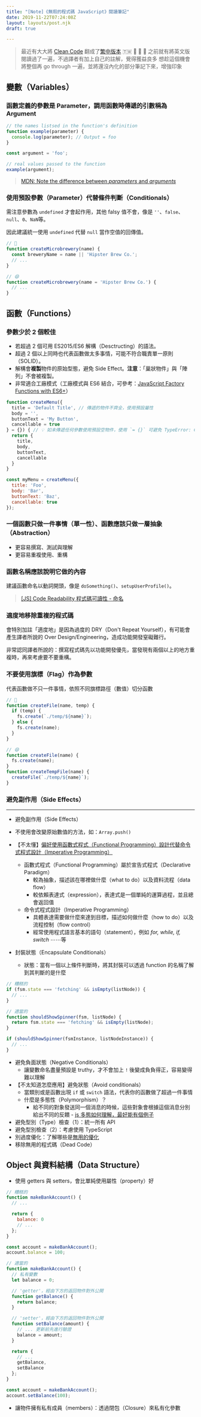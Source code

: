 ```yaml
---
title: "[Note]《無瑕的程式碼 JavaScript》閱讀筆記"
date: 2019-11-22T07:24:08Z
layout: layouts/post.njk
draft: true

---
```


> 最近有大大將 [Clean Code](https://github.com/ryanmcdermott/clean-code-javascript) 翻成了[繁中版本](https://github.com/AllJointTW/clean-code-javascript) 🇹🇼 🎉 🎉 🎉 
> 之前就有將英文版閱讀過了一遍，不過譯者有加上自己的註解，覺得獲益良多
> 想趁這個機會將整個再 go through 一遍，並將還沒內化的部分筆記下來，增強印象

## 變數（Variables）
### 函數定義的參數是 **Parameter**，調用函數時傳遞的引數稱為 **Argument**

```js
// the names listsed in the function's definition
function example(parameter) {
  console.log(parameter); // Output = foo
}

const argument = 'foo';

// real values passed to the function
example(argument);
```

> [MDN: Note the difference between *parameters* and *arguments*](https://developer.mozilla.org/en-US/docs/Glossary/Parameter)



### 使用預設參數（Parameter）代替條件判斷（Conditionals）

需注意參數為 `undefined` 才會起作用，其他 falsy 值不會，像是 `''`、`false`、`null`、`0`、`NaN`等。

因此建議統一使用 `undefined` 代替  `null` 當作空值的回傳值。

```js
// 💩
function createMicrobrewery(name) {
  const breweryName = name || 'Hipster Brew Co.';
  // ...
}

// 😄
function createMicrobrewery(name = 'Hipster Brew Co.') {
  // ...
}
```



## 函數（Functions）
### 參數少於 2 個較佳

- 若超過 2 個可用 ES2015/ES6 解構（Desctructing）的語法。
- 超過 2 個以上同時也代表函數做太多事情，可能不符合職責單一原則（SOLID）。
- 解構會**複製**物件的原始型態，避免 Side Effect。**注意**：「巢狀物件」與「陣列」不會被複製。
- 非常適合工廠模式（工廠模式與 ES6 結合，可參考：[JavaScript Factory Functions with ES6+](https://medium.com/javascript-scene/javascript-factory-functions-with-es6-4d224591a8b1)）

```js
function createMenu({
  title = 'Default Title', // 傳遞的物件不齊全，使用預設屬性
  body = '',
  buttonText = 'My Button',
  cancellable = true
} = {}) { // 💡 如未傳遞任何參數使用預設空物件，使用 `= {}` 可避免 TypeError: Cannot destructure property `...` of 'undefined' or 'null'.
  return {
    title,
    body,
    buttonText,
    cancellable
  }
}

const myMenu = createMenu({
  title: 'Foo',
  body: 'Bar',
  buttonText: 'Baz',
  cancellable: true
});
```

### 一個函數只做一件事情（單一性）、函數應該只做一層抽象（Abstraction）

- 更容易撰寫、測試與理解
- 更容易重複使用、重構

### 函數名稱應該說明它做的內容

建議函數命名以動詞開頭，像是 `doSomething()`、`setupUserProfile()`。

> [[JS] Code Readability 程式碼可讀性 - 命名](/posts/2021-12-13-code-readability-naming/#名稱表達的內容)

### 適度地移除重複的程式碼

會特別加註「適度地」是因為過度的 DRY（Don't Repeat Yourself），有可能會產生譯者所說的 Over Design/Engineering，造成功能開發窒礙難行。

非常認同譯者所說的：撰寫程式碼先以功能開發優先，當發現有兩個以上的地方重複時，再來考慮要不要重構。

### 不要使用旗標（Flag）作為參數

代表函數做不只一件事情，依照不同旗標路徑（數值）切分函數

```js
// 💩
function createFile(name, temp) {
  if (temp) {
    fs.create(`./temp/${name}`);
  } else {
    fs.create(name);
  }
}

// 😄
function createFile(name) {
  fs.create(name);
}
function createTempFile(name) {
  createFile(`./temp/${name}`);
}
```

### 避免副作用（Side Effects）





----

- 避免副作用（Side Effects）

- 不使用會改變原始數值的方法，如：`Array.push()`
- 【不太懂】[偏好使用函數式程式（Functional Programming）設計代替命令式程式設計（Imperative Programming）](https://github.com/AllJointTW/clean-code-javascript#%E5%81%8F%E5%A5%BD%E4%BD%BF%E7%94%A8%E5%87%BD%E6%95%B8%E5%BC%8F%E7%A8%8B%E5%BC%8Ffunctional-programming%E8%A8%AD%E8%A8%88%E4%BB%A3%E6%9B%BF%E5%91%BD%E4%BB%A4%E5%BC%8F%E7%A8%8B%E5%BC%8F%E8%A8%AD%E8%A8%88imperative-programming)
    - 函數式程式（Functional Programming）屬於宣告式程式（Declarative Paradigm）
       - 較為抽象，描述該在哪裡做什麼（what to do）以及資料流程（data flow）
       - 較依賴表達式（expression），表達式是一個單純的運算過程，並且總會返回值
    - 命令式程式設計（Imperative Programming）
       - 具體表達需要做什麼來達到目標，描述如何做什麼（how to do）以及流程控制（flow control）
       - 經常使用程式語言基本的語句（statement），例如 _for, while, if, switch_ ⋯⋯等
- 封裝狀態（Encapsulate Conditionals）
   - 狀態：當有一個以上條件判斷時，將其封裝可以透過 function 的名稱了解到其判斷的是什麼
```js
// 糟糕的
if (fsm.state === 'fetching' && isEmpty(listNode)) {
  // ...
}

// 適當的
function shouldShowSpinner(fsm, listNode) {
  return fsm.state === 'fetching' && isEmpty(listNode);
}

if (shouldShowSpinner(fsmInstance, listNodeInstance)) {
  // ...
}
```
- 避免負面狀態（Negative Conditionals）
  - 讓變數命名盡量預設是 truthy，才不會加上 `!` 後變成負負得正，容易變得難以理解
- 【不太知道怎麼應用】避免狀態（Avoid conditionals）
  - 當類別或是函數出現 `if` 或 `switch` 語法，代表你的函數做了超過一件事情
  - 什麼是多態性（Polymorphism）？
     - 給不同的對象發送同一個消息的時候，這些對象會根據這個消息分別給出不同的反饋 - [js 多態如何理解，最好能有個例子](https://segmentfault.com/q/1010000003056336)
- 避免型別（Type）檢查（1）：統一所有 API
- 避免型別檢查（2）：考慮使用 TypeScript
- 別過度優化：了解哪些是[無用的優化](https://github.com/petkaantonov/bluebird/wiki/Optimization-killers)
- 移除無用的程式碼（Dead Code）

## Object 與資料結構（Data Structure）

- 使用 getters 與 setters，會比單純使用屬性（property）好
```js
// 糟糕的
function makeBankAccount() {
  // ...

  return {
    balance: 0
    // ...
  };
}

const account = makeBankAccount();
account.balance = 100;

// 適當的
function makeBankAccount() {
  // 私有變數
  let balance = 0;

  // 'getter'，經由下方的返回物件對外公開
  function getBalance() {
    return balance;
  }

  // 'setter'，經由下方的返回物件對外公開
  function setBalance(amount) {
    // ... 更新前先進行驗證
    balance = amount;
  }

  return {
    // ...
    getBalance,
    setBalance
  };
}

const account = makeBankAccount();
account.setBalance(100);
```
- 讓物件擁有私有成員（members）：透過閉包（Closure）來私有化參數